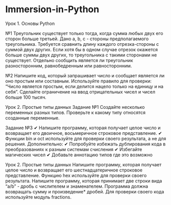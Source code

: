 # Immersion-in-Python
Урок 1. Основы Python

№1 Треугольник существует только тогда, когда сумма любых двух его сторон больше третьей. 
Дано a, b, c - стороны предполагаемого треугольника. Требуется сравнить длину каждого
отрезка-стороны с суммой двух других. Если хотя бы в одном случае отрезок окажется больше 
суммы двух других, то треугольника с такими сторонами не существует. Отдельно сообщить является 
ли треугольник разносторонним, равнобедренным или равносторонним.

№2 Напишите код, который запрашивает число и сообщает является ли оно простым или составным. 
Используйте правило для проверки: “Число является простым, если делится нацело только на 
единицу и на себя”. Сделайте ограничение на ввод отрицательных чисел и чисел больше 100 тысяч.

Урок 2. Простые типы данных
Задание №1
Создайте несколько переменных разных типов.
Проверьте к какому типу относятся созданные переменные.

Задание №3
✔ Напишите программу, которая получает целое число и возвращает
его двоичное, восьмеричное строковое представление.
✔ Функции bin и oct используйте для проверки своего
результата, а не для решения.
Дополнительно:
✔ Попробуйте избежать дублирования кода
в преобразованиях к разным системам счисления
✔ Избегайте магических чисел
✔ Добавьте аннотацию типов где это возможно

Урок 2. Простые типы данных
Напишите программу, которая получает целое число и возвращает его шестнадцатеричное строковое представление. Функцию hex используйте для проверки своего результата.
Напишите программу, которая принимает две строки вида “a/b” - дробь с числителем и знаменателем. Программа должна возвращать сумму и произведение* дробей. Для проверки своего кода используйте модуль fractions.
